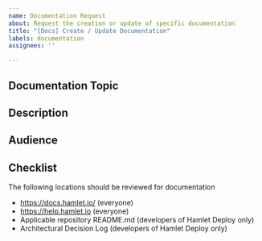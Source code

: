 ```yaml
---
name: Documentation Request
about: Request the creation or update of specific documentation
title: "[Docs] Create / Update Documentation"
labels: documentation
assignees: ''

---
```


## Documentation Topic
<!-- What is the topic of the feature/capability requiring documentation? -->

## Description
<!-- Provide a basic description of the documentation required -->

## Audience
<!-- Who is the target audience for the documentation? -->

## Checklist
The following locations should be reviewed for documentation
- https://docs.hamlet.io/ (everyone)
- https://help.hamlet.io (everyone)
- Applicable repository README.md (developers of Hamlet Deploy only)
- Architectural Decision Log (developers of Hamlet Deploy only)
